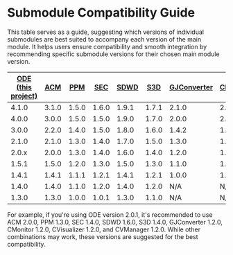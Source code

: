 # Submodule Compatibility Guide
This table serves as a guide, suggesting which versions of individual submodules are best suited to accompany each version of the main module. It helps users ensure compatibility and smooth integration by recommending specific submodule versions for their chosen main module version.

| [ODE (this project)](https://github.com/usdot-jpo-ode/jpo-ode/releases) | [ACM](https://github.com/usdot-jpo-ode/asn1_codec/releases) | [PPM](https://github.com/usdot-jpo-ode/jpo-cvdp/releases) | [SEC](https://github.com/usdot-jpo-ode/jpo-security-svcs/releases) | [SDWD](https://github.com/usdot-jpo-ode/jpo-sdw-depositor/releases) | [S3D](https://github.com/usdot-jpo-ode/jpo-s3-deposit/releases) | [GJConverter](https://github.com/usdot-jpo-ode/jpo-geojsonconverter/releases) | [CMonitor](https://github.com/usdot-jpo-ode/jpo-conflictmonitor/releases) | [CVisualizer](https://github.com/usdot-jpo-ode/jpo-conflictvisualizer/releases) | [CVManager](https://github.com/usdot-jpo-ode/jpo-cvmanager/releases) |
|-------------------------------------------------------------------------|-------------------------------------------------------------|-----------------------------------------------------------|--------------------------------------------------------------------|---------------------------------------------------------------------|-----------------------------------------------------------------|-------------------------------------------------------------------------------|---------------------------------------------------------------------------|---------------------------------------------------------------------------------|----------------------------------------------------------------------|
| 4.1.0                                                                   | 3.1.0                                                       | 1.5.0                                                     | 1.6.0                                                              | 1.9.1                                                               | 1.7.1                                                           | 2.1.0                                                                         | 2.1.0                                                                     | 1.5.0                                                                           | 1.6.0                                                                |
| 4.0.0                                                                   | 3.0.0                                                       | 1.5.0                                                     | 1.5.0                                                              | 1.9.0                                                               | 1.7.0                                                           | 2.0.0                                                                         | 2.0.0                                                                     | 1.5.0                                                                           | 1.5.0                                                                |
| 3.0.0                                                                   | 2.2.0                                                       | 1.4.0                                                     | 1.5.0                                                              | 1.8.0                                                               | 1.6.0                                                           | 1.4.2                                                                         | 1.4.2                                                                     | 1.4.1                                                                           | 1.4.0                                                                |
| 2.1.0                                                                   | 2.1.0                                                       | 1.3.0                                                     | 1.4.0                                                              | 1.7.0                                                               | 1.5.0                                                           | 1.3.0                                                                         | 1.3.0                                                                     | 1.3.0                                                                           | 1.3.0                                                                |
| 2.0.x                                                                   | 2.0.0                                                       | 1.3.0                                                     | 1.4.0                                                              | 1.6.0                                                               | 1.4.0                                                           | 1.2.0                                                                         | 1.2.0                                                                     | 1.2.0                                                                           | 1.2.0                                                                |
| 1.5.1                                                                   | 1.5.0                                                       | 1.2.0                                                     | 1.3.0                                                              | 1.5.0                                                               | 1.3.0                                                           | 1.1.0                                                                         | 1.1.0                                                                     | 1.1.0                                                                           | 1.1.0                                                                |
| 1.4.1                                                                   | 1.4.1                                                       | 1.1.1                                                     | 1.2.1                                                              | 1.4.1                                                               | 1.2.1                                                           | 1.0.0                                                                         | 1.0.1                                                                     | 1.0.1                                                                           | 1.0.1                                                                |
| 1.4.0                                                                   | 1.4.0                                                       | 1.1.0                                                     | 1.2.0                                                              | 1.4.0                                                               | 1.2.0                                                           | N/A                                                                           | N/A                                                                       | N/A                                                                             | N/A                                                                  |
| 1.3.0                                                                   | 1.3.0                                                       | 1.0.0                                                     | 1.0.1                                                              | 1.3.0                                                               | 1.1.0                                                           | N/A                                                                           | N/A                                                                       | N/A                                                                             | N/A                                                                  |

For example, if you're using ODE version 2.0.1, it's recommended to use ACM 2.0.0, PPM 1.3.0, SEC 1.4.0, SDWD 1.6.0, S3D 1.4.0, GJConverter 1.2.0, CMonitor 1.2.0, CVisualizer 1.2.0, and CVManager 1.2.0. While other combinations may work, these versions are suggested for the best compatibility.
